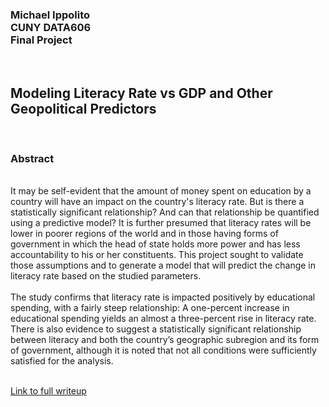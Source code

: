 <h3>Michael Ippolito<br />
CUNY DATA606<br />
Final Project</h3>
<br />
<h2>Modeling Literacy Rate vs GDP and Other Geopolitical Predictors</h2>
<br />
<h3>Abstract</h3>
<br />
It may be self-evident that the amount of money spent on education by a country will have an impact on the country's literacy rate. But is there a statistically significant relationship? And can that relationship be quantified using a predictive model? It is further presumed that literacy rates will be lower in poorer regions of the world and in those having forms of government in which the head of state holds more power and has less accountability to his or her constituents. This project sought to validate those assumptions and to generate a model that will predict the change in literacy rate based on the studied parameters.<br />
<br />
The study confirms that literacy rate is impacted positively by educational spending, with a fairly steep relationship: A one-percent increase in educational spending yields an almost a three-percent rise in literacy rate. There is also evidence to suggest a statistically significant relationship between literacy and both the country’s geographic subregion and its form of government, although it is noted that not all conditions were sufficiently satisfied for the analysis.<br />
<br />

[Link to full writeup](https://htmlpreview.github.io/?https://raw.githubusercontent.com/mmippolito/cuny_data606_project/main/ippolito-DATA606_project.html)
